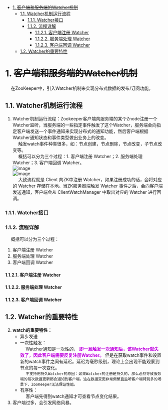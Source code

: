 
<!-- TOC -->

- [1. ~~客户端和服务端的Watcher机制~~](#1-客户端和服务端的watcher机制)
    - [1.1. Watcher机制运行流程](#11-watcher机制运行流程)
        - [1.1.1. Watcher接口](#111-watcher接口)
        - [1.1.2. 流程详解](#112-流程详解)
            - [1.1.2.1. 客户端注册 Watcher](#1121-客户端注册-watcher)
            - [1.1.2.2. 服务端处理 Watcher](#1122-服务端处理-watcher)
            - [1.1.2.3. 客户端回调 Watcher](#1123-客户端回调-watcher)
    - [1.2. Watcher的重要特性](#12-watcher的重要特性)

<!-- /TOC -->

# 1. ~~客户端和服务端的Watcher机制~~
<!-- 
https://blog.nowcoder.net/n/16f13a7d72b2496c8ff4da080f777a5a
https://segmentfault.com/a/1190000022856773
https://lvqiushi.github.io/2020/01/22/zookeeper-2/
https://cloud.tencent.com/developer/article/1648640

-->
&emsp; 在ZooKeeper中，引入Watcher机制来实现分布式数据的发布/订阅功能。

## 1.1. Watcher机制运行流程
1. Watcher机制运行流程：Zookeeper客户端向服务端的某个Znode注册一个Watcher监听，当服务端的一些指定事件触发了这个Watcher，服务端会向指定客户端发送一个事件通知来实现分布式的通知功能，然后客户端根据Watcher通知状态和事件类型做出业务上的改变。  
&emsp; 触发watch事件种类很多，如：节点创建，节点删除，节点改变，子节点改变等。  
&emsp; 概括可以分为三个过程：1. 客户端注册 Watcher；2. 服务端处理 Watcher；3. 客户端回调 Watcher。  
![image](http://182.92.69.8:8081/img/microService/zookeeper/zk-5.png)  
![image](http://182.92.69.8:8081/img/microService/zookeeper/zk-6.png)  
&emsp; 大致流程就是 Client 向ZK中注册 Watcher，如果注册成功的话，会将对应的 Watcher 存储在本地。当ZK服务器端触发 Watcher 事件之后，会向客户端发送通知，客户端会从 ClientWatchManager 中取出对应的 Watcher 进行回调。  

### 1.1.1. Watcher接口
<!-- 
https://segmentfault.com/a/1190000022856773
-->

### 1.1.2. 流程详解
&emsp; 概括可以分为三个过程：  

1. 客户端注册 Watcher
2. 服务端处理 Watcher
3. 客户端回调 Watcher

#### 1.1.2.1. 客户端注册 Watcher
<!-- 
https://segmentfault.com/a/1190000022856773
https://blog.nowcoder.net/n/16f13a7d72b2496c8ff4da080f777a5a
-->


#### 1.1.2.2. 服务端处理 Watcher

#### 1.1.2.3. 客户端回调 Watcher



## 1.2. Watcher的重要特性
2.  **watch的重要特性：**  
    * 异步发送
    * 一次性触发：  
    &emsp; Watcher通知是一次性的， **<font color = "clime">即一旦触发一次通知后，该Watcher就失效了，因此客户端需要反复注册Watcher。</font>** 但是在获取watch事件和设置新的watch事件之间有延迟。延迟为毫秒级别，理论上会出现不能观察到节点的每一次变化。  
    &emsp; `不支持用持久Watcher的原因：如果Watcher的注册是持久的，那么必然导致服务端的每次数据更新都会通知到客户端。这在数据变更非常频繁且监听客户端特别多的场景下，ZooKeeper无法保证性能。`  
    * 有序性：  
    &emsp; 客户端先得到watch通知才可查看节点变化结果。  
3. 客户端过多，会引发网络风暴。  

